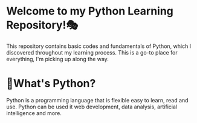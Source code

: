 # Welcome to my Python Learning Repository!🎭
This repository contains basic codes and fundamentals of Python, which I discovered throughout my learning process. This is a go-to place for everything, I'm picking up along the way.

# 🐍What's Python?
Python is a programming language that is flexible easy to learn, read and use. Python can be used it web development, data analysis, artificial intelligence and more.
